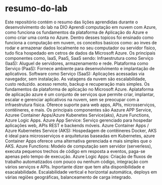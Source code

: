 # resumo-do-lab
Este repositório contém o resumo das lições aprendidas durante o desenvolvimento do lab na DIO
Aprendi computação em nuvem com Azure, como funciona os fundamentos da plataforma de Aplicação do Azure e como criar uma conta no Azure. Dentro desses topicos foi ensinado como funciona a computação em nuvem, os conceitos basicos como: ao inves de rodar e armazenar dados localmente no seu computador ou servidor fisico, tudo fica hospedado em cetros de dados da Microsoft Azure.
Os principais componentes como, IaaS, PaaS, SaaS sendo:
Infraestrutura como Serviço (IaaS): Aluguel de servidores, armazenamento e rede.
Plataforma como Serviço (PaaS): Fornece ambiente para desenvolvimento e implantação de aplicativos.
Software como Serviço (SaaS): Aplicações acessadas via navegador, sem instalação.
As vatagens da nuvem são escalabilidade, custo reduzido. acesso remoto, backup e recuperação mais simples.
Os fundamentos da plataforma de aplicação no Microsoft Azure.
Aplataforma de aplicação azure é um conjunto de serviços que permite criar, implantar, escalar e gerenciar aplicativos na nuvem, sem se preocupar com a infraestrutura física. Oferece suporte para web apps, APIs, microsserviços, contêineres, e mais. Os principais componentes são Aazure APP Service, Azuree Container Apps/Azure Kubenetes Service(aks), Azure Functions, Azure Logic Apps.
Azure App Service: Serviço gerenciado para hospedar aplicações web, APIs REST e backends móveis.
Azure Container Apps / Azure Kubernetes Service (AKS): Hospedagem de contêineres Docker, AKS é ideal para microsserviços e arquiteturas baseadas em Kubernetes, azure Container Apps oferece uma alternativa gerenciada e mais simples que o AKS.
Azure Functions: Modelo de computação sem servidor (serverless), executa pequenos trechos de código em resposta a eventos, paga-se apenas pelo tempo de execução.
Azure Logic Apps: Criação de fluxos de trabalho automatizados com pouco ou nenhum código, integração com vários serviços e APIs.
Inportante dizer que tem alta disponibilidade e esacalabilidade.
Escalabilidade vertical e horizontal automática, deploys em várias regiões geográficas, balanceamento de carga integrado.
